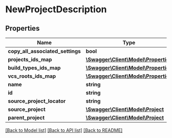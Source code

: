 # NewProjectDescription

## Properties
Name | Type | Description | Notes
------------ | ------------- | ------------- | -------------
**copy_all_associated_settings** | **bool** |  | [optional] 
**projects_ids_map** | [**\Swagger\Client\Model\Properties**](Properties.md) |  | [optional] 
**build_types_ids_map** | [**\Swagger\Client\Model\Properties**](Properties.md) |  | [optional] 
**vcs_roots_ids_map** | [**\Swagger\Client\Model\Properties**](Properties.md) |  | [optional] 
**name** | **string** |  | [optional] 
**id** | **string** |  | [optional] 
**source_project_locator** | **string** |  | [optional] 
**source_project** | [**\Swagger\Client\Model\Project**](Project.md) |  | [optional] 
**parent_project** | [**\Swagger\Client\Model\Project**](Project.md) |  | [optional] 

[[Back to Model list]](../README.md#documentation-for-models) [[Back to API list]](../README.md#documentation-for-api-endpoints) [[Back to README]](../README.md)


